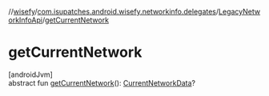 //[wisefy](../../../index.md)/[com.isupatches.android.wisefy.networkinfo.delegates](../index.md)/[LegacyNetworkInfoApi](index.md)/[getCurrentNetwork](get-current-network.md)

# getCurrentNetwork

[androidJvm]\
abstract fun [getCurrentNetwork](get-current-network.md)(): [CurrentNetworkData](../../com.isupatches.android.wisefy.networkinfo.entities/-current-network-data/index.md)?
